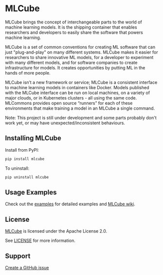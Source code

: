 # MLCube

MLCube brings the concept of interchangeable parts to the world of machine learning models.  It is the shipping container that enables researchers and developers to easily share the software that powers machine learning. 

MLCube is a set of common conventions for creating ML software that can just "plug-and-play" on many different systems. MLCube makes it easier for researchers to share innovative ML models, for a developer to experiment with many different models, and for software companies to create infrastructure for models. It creates opportunities by putting ML in the hands of more people.

MLCube isn’t a new framework or service; MLCube is a consistent interface to machine learning models in containers like Docker.  Models published with the MLCube interface can be run on local machines, on a variety of major clouds, or in Kubernetes clusters - all using the same code. MLCommons provides open source “runners” for each of these environments that make training a model in an MLCube a single command. 

Note: This project is still under development and some parts probably don't work yet, or may have unexpected/inconsistent behaviours.

## Installing MLCube

Install from PyPI:  
```sh
pip install mlcube
```

To uninstall:

```sh
pip uninstall mlcube
```


## Usage Examples

Check out the [examples](https://github.com/mlperf/mlcube_examples) for detailed examples and [MLCube wiki](https://mlperf.github.io/mlcube).

## License
[MLCube](https://github.com/mlperf/mlcube/) is licensed under the Apache License 2.0. 

See [LICENSE](https://github.com/mlperf/mlcube/blob/master/LICENSE) for more information.

## Support

[Create a GitHub issue](https://github.com/mlperf/mlcube/issues/new/choose)
